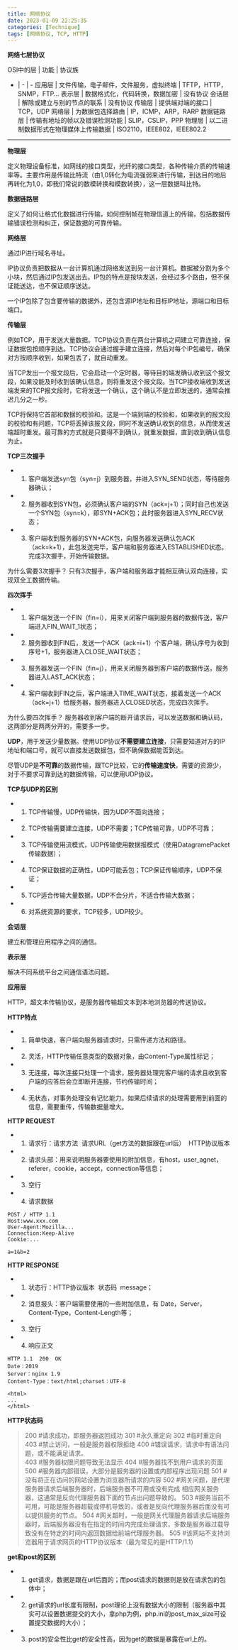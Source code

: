```yaml
---
title: 网络协议
date: 2023-01-09 22:25:35
categories: [Technique]
tags: [网络协议, TCP, HTTP]
---
```


**网络七层协议**

OSI中的层 | 功能 | 协议族
- | - | -
应用层 | 文件传输，电子邮件，文件服务，虚拟终端 | TFTP，HTTP，SNMP，FTP...
表示层 | 数据格式化，代码转换，数据加密 | 没有协议
会话层 | 解除或建立与别的节点的联系 | 没有协议
传输层 | 提供端对端的接口 | TCP，UDP
网络层 | 为数据包选择路由 | IP，ICMP，ARP，RARP
数据链路层 | 传输有地址的帧以及错误检测功能 | SLIP，CSLIP，PPP
物理层 | 以二进制数据形式在物理媒体上传输数据 | ISO2110，IEEE802，IEEE802.2


----------


**物理层**

定义物理设备标准，如网线的接口类型，光纤的接口类型，各种传输介质的传输速率等。主要作用是传输比特流（由1,0转化为电流强弱来进行传输，到达目的地后再转化为1,0，即我们常说的数模转换和模数转换），这一层数据叫比特。

**数据链路层**

定义了如何让格式化数据进行传输，如何控制帧在物理信道上的传输，包括数据传输错误检测和纠正，保证数据的可靠传输。

**网络层**

通过IP进行域名寻址。

IP协议负责把数据从一台计算机通过网络发送到另一台计算机。数据被分割为多个小块，然后通过IP包发送出去。IP包的特点是按块发送，会经过多个路由，但不保证能送达，也不保证顺序送达。

一个IP包除了包含要传输的数据外，还包含源IP地址和目标IP地址，源端口和目标端口。

**传输层**

例如TCP，用于发送大量数据。TCP协议负责在两台计算机之间建立可靠连接，保证数据包按顺序到达。TCP协议会通过握手建立连接，然后对每个IP包编号，确保对方按顺序收到，如果包丢了，就自动重发。

当TCP发出一个报文段后，它会启动一个定时器，等待目的端发确认收到这个报文段，如果没能及时收到该确认信息，则将重发这个报文段。当TCP接收端收到发送端发来的TCP报文段时，它将发送一个确认，这个确认不是立即发送的，通常会推迟几分之一秒。

TCP将保持它首部和数据的校验和。这是一个端到端的校验和，如果收到的报文段的校验和有问题，TCP将丢掉该报文段，同时不发送确认收到的信息，从而使发送端超时重发。最可靠的方式就是只要得不到确认，就重发数据，直到收到确认信息为止。

**TCP三次握手**

- 1. 客户端发送syn包（syn=j）到服务器，并进入SYN_SEND状态，等待服务器确认；

- 2. 服务器收到SYN包，必须确认客户端的SYN（ack=j+1）；同时自己也发送一个SYN包（syn=k），即SYN+ACK包；此时服务器进入SYN_RECV状态；

- 3. 客户端收到服务器的SYN+ACK包，向服务器发送确认包ACK（ack=k+1），此包发送完毕，客户端和服务器进入ESTABLISHED状态。完成3次握手，开始传输数据。

为什么需要3次握手？
只有3次握手，客户端和服务器才能相互确认双向连接，实现双全工数据传输。

**四次挥手**

- 1. 客户端发送一个FIN（fin=i），用来关闭客户端到服务器的数据传送，客户端进入FIN_WAIT_1状态；

- 2. 服务器收到FIN后，发送一个ACK（ack=i+1）个客户端，确认序号为收到序号+1，服务器进入CLOSE_WAIT状态；

- 3. 服务器发送一个FIN（fin=j），用来关闭服务器到客户端的数据传送，服务器进入LAST_ACK状态；

- 4. 客户端收到FIN之后，客户端进入TIME_WAIT状态，接着发送一个ACK（ack=j+1）给服务器，服务器进入CLOSED状态，完成四次挥手。

为什么要四次挥手？
服务器收到客户端的断开请求后，可以发送数据和确认码，这两部分是两两分开的，需要多一步。

**UDP**，用于发送少量数据。使用UDP协议**不需要建立连接**，只需要知道对方的IP地址和端口号，就可以直接发送数据包，但不确保数据能否到达。

尽管UDP是**不可靠**的数据传输，跟TCP比较，它的**传输速度快**，需要的资源少，对于不要求可靠到达的数据传输，可以使用UDP协议。

**TCP与UDP的区别**

- 1. TCP传输慢，UDP传输快，因为UDP不面向连接；

- 2. TCP传输需要建立连接，UDP不需要；TCP传输可靠，UDP不可靠；

- 3. TCP传输使用流模式，UDP传输使用数据报模式（使用DatagramePacket传输数据）；

- 4. TCP保证数据的正确性，UDP可能丢包；TCP保证传输顺序，UDP不保证；

- 5. TCP适合传输大量数据，UDP不会分片，不适合传输大数据；

- 6. 对系统资源的要求，TCP较多，UDP较少。

**会话层**

建立和管理应用程序之间的通信。

**表示层**

解决不同系统平台之间通信语法问题。

**应用层**

HTTP，超文本传输协议，是服务器传输超文本到本地浏览器的传送协议。

**HTTP特点**

- 1. 简单快速，客户端向服务器请求时，只需传递方法和路径。

- 2. 灵活，HTTP传输任意类型的数据对象，由Content-Type属性标记；

- 3. 无连接，每次连接只处理一个请求，服务器处理完客户端的请求且收到客户端的应答后会立即断开连接，节约传输时间；

- 4. 无状态，对事务处理没有记忆能力。如果后续请求的处理需要用到前面的信息，需要重传，传输数据量增大。

**HTTP REQUEST**

- 1. 请求行：请求方法&nbsp;&nbsp;请求URL（get方法的数据跟在url后）&nbsp;&nbsp;HTTP协议版本

- 2. 请求头部：用来说明服务器要使用的附加信息，有host，user_agnet，referer，cookie，accept，connection等信息；

- 3. 空行

- 4. 请求数据
```
POST / HTTP 1.1
Host:www.xxx.com
User-Agent:Mozilla...
Connection:Keep-Alive
Cookie:...

a=1&b=2
```

**HTTP RESPONSE**

- 1. 状态行：HTTP协议版本&nbsp;&nbsp;状态码&nbsp;&nbsp;message；

- 2. 消息报头：客户端需要使用的一些附加信息，有 Date，Server，Content-Type，Content-Length等；

- 3. 空行

- 4. 响应正文
```
HTTP 1.1  200  OK
Date：2019
Server：nginx 1.9
Content-Type：text/html;charset：UTF-8

<html>
...
</html>
```

**HTTP状态码**
>200 #请求成功，即服务器返回成功
301 #永久重定向
302 #临时重定向
403 #禁止访问，一般是服务器权限拒绝
400 #错误请求，请求中有语法问题，或不能满足请求。  
403 #服务器权限问题导致无法显示
404 #服务器找不到用户请求的页面
500 #服务器内部错误，大部分是服务器的设置或内部程序出现问题
501 #没有将正在访问的网站设置为浏览器所请求的内容
502 #网关问题，是代理服务器请求后端服务器时，后端服务器不可用或没有完成 相应网关服务器，这通常是反向代理服务器下面的节点出问题导致的。
503 #服务当前不可用，可能是服务器超载或停机导致的，或者是反向代理服务器后面没有可以提供服务的节点。
504 #网关超时，一般是网关代理服务器请求后端服务器时，后端服务器没有在指定的时间内完成处理请求，多数是服务器过载导致没有在特定的时间内返回数据给前端代理服务器。
505 #该网站不支持浏览器用于请求网页的HTTP协议版本（最为常见的是HTTP/1.1）

**get和post的区别**

- 1. get请求，数据是跟在url后面的；而post请求的数据则是放在请求包的包体中；

- 2. get请求的url长度有限制，post理论上没有数据大小的限制（服务器中其实可以设置数据提交的大小，拿php为例，php.ini的post_max_size可设置提交数据的大小）；

- 3. post的安全性比get的安全性高，因为get的数据是暴露在url上的。